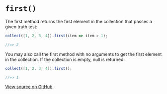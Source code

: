 # `first()`

The first method returns the first element in the collection that passes a given truth test:

```js
collect([1, 2, 3, 4]).first(item => item > 1);

//=> 2
```

You may also call the first method with no arguments to get the first element in the collection. If the collection is empty, null is returned:

```js
collect([1, 2, 3, 4]).first();

//=> 1
```




[View source on GitHub](https://github.com/ecrmnn/collect.js/blob/master/src/methods/first.js)
